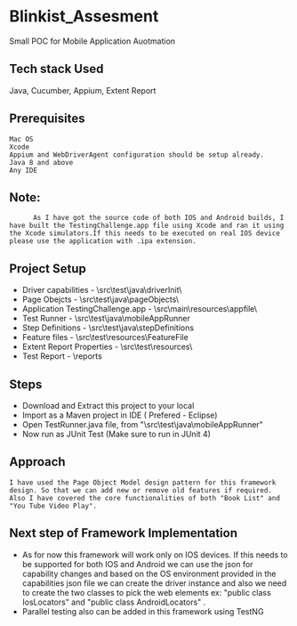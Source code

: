 # Blinkist_Assesment

Small POC for Mobile Application Auotmation

## Tech stack Used
Java, Cucumber, Appium, Extent Report


## Prerequisites 
    Mac OS
    Xcode 
    Appium and WebDriverAgent configuration should be setup already.
    Java 8 and above 
    Any IDE 
    

## Note:  
          As I have got the source code of both IOS and Android builds, I have built the TestingChallenge.app file using Xcode and ran it using the Xcode simulators.If this needs to be executed on real IOS device please use the application with .ipa extension. 


## Project Setup 
- Driver capabilities -  \src\test\java\driverInit\
- Page Obejcts -  \src\test\java\pageObjects\
- Application TestingChallenge.app - \src\main\resources\appfile\
- Test Runner  - \src\test\java\mobileAppRunner
- Step Definitions - \src\test\java\stepDefinitions
- Feature files - \src\test\resources\FeatureFile
- Extent Report Properties  - \src\test\resources\
- Test Report - \reports





## Steps
- Download and Extract this project to your local 
- Import as a Maven project in IDE ( Prefered - Eclipse)
- Open TestRunner.java file, from "\src\test\java\mobileAppRunner"
- Now run as JUnit Test (Make sure to run in JUnit 4)


## Approach 
    I have used the Page Object Model design pattern for this framework design. So that we can add new or remove old features if required. Also I have covered the core functionalities of both "Book List" and "You Tube Video Play".
 
## Next step of Framework Implementation
- As for now this framework will work only on IOS devices. If this needs to be supported for both IOS and Android we can use the json for capability changes and based on the OS environment provided in the capabilities json file we can create the driver instance and also we need to create the two classes to pick the web elements ex: "public class IosLocators"  and "public class AndroidLocators" . 
- Parallel testing also can be added in this framework using TestNG
    
  

















